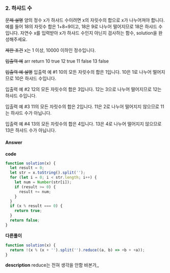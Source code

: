 ### 2. 하샤드 수

~~문제 설명~~
양의 정수 x가 하샤드 수이려면 x의 자릿수의 합으로 x가 나누어져야 합니다. 예를 들어 18의 자릿수 합은 1+8=9이고, 18은 9로 나누어 떨어지므로 18은 하샤드 수입니다. 자연수 x를 입력받아 x가 하샤드 수인지 아닌지 검사하는 함수, solution을 완성해주세요.

~~제한 조건~~
x는 1 이상, 10000 이하인 정수입니다.

~~입출력 예~~
arr return
10 true
12 true
11 false
13 false

~~입출력 예 설명~~
입출력 예 #1
10의 모든 자릿수의 합은 1입니다. 10은 1로 나누어 떨어지므로 10은 하샤드 수입니다.

입출력 예 #2
12의 모든 자릿수의 합은 3입니다. 12는 3으로 나누어 떨어지므로 12는 하샤드 수입니다.

입출력 예 #3
11의 모든 자릿수의 합은 2입니다. 11은 2로 나누어 떨어지지 않으므로 11는 하샤드 수가 아닙니다.

입출력 예 #4
13의 모든 자릿수의 합은 4입니다. 13은 4로 나누어 떨어지지 않으므로 13은 하샤드 수가 아닙니다.

#### Answer

**code**

```js
function solution(x) {
  let result = 0;
  let str = x.toString().split('');
  for (let i = 0; i < str.length; i++) {
    let num = Number(str[i]);
    if (result >= 0) {
      result += num;
    }
  }
  if (x % result === 0) {
    return true;
  }
  return false;
}
```

**다른풀이**

```js
function solution(x) {
  return !(x % (x + '').split('').reduce((a, b) => +b + +a));
}
```

**description**
reduce는 전혀 생각을 안함 바본가,,
